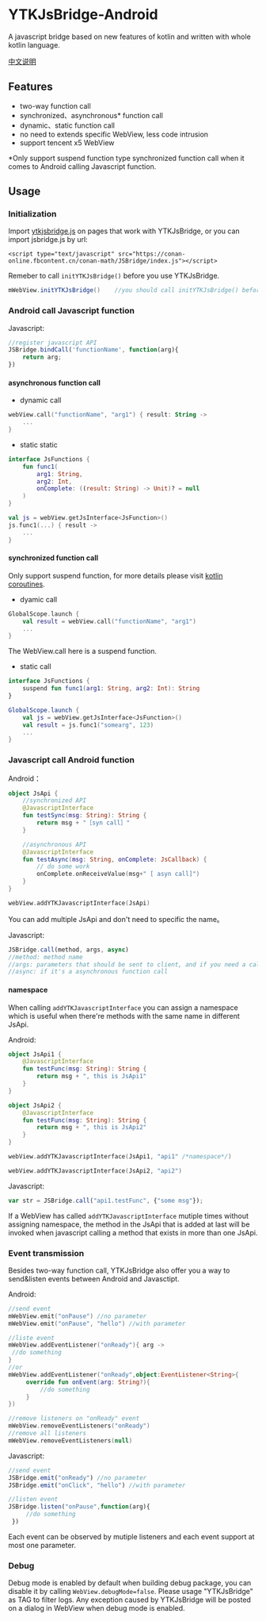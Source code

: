 # YTKJsBridge-Android

A  javascript bridge based on new features of kotlin and written with whole kotlin language.

[中文说明](https://github.com/yuantiku/YTKJsBridge-Android/blob/master/README-CHINESE.md)

## Features

* two-way function call
* synchronized、asynchronous* function call
* dynamic、static function call
* no need to extends specific WebView, less code intrusion
* support tencent x5 WebView

*Only support suspend function type synchronized function call when it comes to Android calling Javascript function.

## Usage

### Initialization

Import [ytkjsbridge.js](https://github.com/yuantiku/YTKJsBridge-Android/blob/master/YTKJsBridge/ytkjsbridge/ytkjsbridge.js) on pages that work with YTKJsBridge, or you can import jsbridge.js by url:

```http
<script type="text/javascript" src="https://conan-online.fbcontent.cn/conan-math/JSBridge/index.js"></script>
```

Remeber to call `initYTKJsBridge()` before you use YTKJsBridge.

```java
mWebView.initYTKJsBridge()    //you should call initYTKJsBridge() before using loadUrl()
```

### Android call Javascript function

Javascript:

```javascript
//register javascript API
JSBridge.bindCall('functionName', function(arg){
    return arg;
})
```

#### asynchronous function call

* dynamic call

```kotlin
webView.call("functionName", "arg1") { result: String ->
    ...
}
```

* static static

```kotlin
interface JsFunctions {
    fun func1(
        arg1: String,
        arg2: Int,
        onComplete: ((result: String) -> Unit)? = null
    )
}

val js = webView.getJsInterface<JsFunction>()
js.func1(...) { result ->
    ...
}
```

#### synchronized function call

Only support suspend function, for more details please visit [kotlin coroutines](https://kotlinlang.org/docs/reference/coroutines-overview.html).

* dyamic call

```kotlin
GlobalScope.launch {
    val result = webView.call("functionName", "arg1")
    ...
}
```

The WebView.call here is a suspend function.

* static call

```kotlin
interface JsFunctions {
    suspend fun func1(arg1: String, arg2: Int): String
}

GlobalScope.launch {
    val js = webView.getJsInterface<JsFunction>()
    val result = js.func1("somearg", 123)
    ...
}
```

### Javascript call Android function

Android：

```kotlin
object JsApi {
    //synchronized API
    @JavascriptInterface
    fun testSync(msg: String): String {
        return msg + "［syn call］"
    }

    //asynchronous API
    @JavascriptInterface
    fun testAsync(msg: String, onComplete: JsCallback) {
        // do some work
        onComplete.onReceiveValue(msg+" [ asyn call]")
    }
}

webView.addYTKJavascriptInterface(JsApi)
```

You can add multiple JsApi and don't need to specific the name。

Javascript:

```javascript
JSBridge.call(method, args, async)
//method: method name
//args: parameters that should be sent to client, and if you need a callback please put the callback here like: args = { trigger: () => {} }
//async: if it's a asynchronous function call
```

#### namespace

When calling `addYTKJavascriptInterface` you can assign a namespace which is useful when there're methods with the same name in different JsApi.

Android:

```kotlin
object JsApi1 {
    @JavascriptInterface
    fun testFunc(msg: String): String {
        return msg + ", this is JsApi1"
    }
}

object JsApi2 {
    @JavascriptInterface
    fun testFunc(msg: String): String {
        return msg + ", this is JsApi2"
    }
}

webView.addYTKJavascriptInterface(JsApi1, "api1" /*namespace*/)

webView.addYTKJavascriptInterface(JsApi2, "api2")
```

Javascript:

```javascript
var str = JSBridge.call("api1.testFunc", {"some msg"});
```

If a WebView has called `addYTKJavascriptInterface`  mutiple times without assigning namespace, the method in the JsApi that is added at last will be invoked when javascript calling a method that exists in more than one JsApi.

### Event transmission

Besides two-way function call, YTKJsBridge also offer you a way to send&listen events between Android and Javasctipt.

Android:

```kotlin
//send event
mWebView.emit("onPause") //no parameter
mWebView.emit("onPause", "hello") //with parameter

//liste event
mWebView.addEventListener("onReady"){ arg ->
 //do something
}
//or
mWebView.addEventListener("onReady",object:EventListener<String>{
     override fun onEvent(arg: String?){
         //do something
     }
})

//remove listeners on "onReady" event
mWebView.removeEventListeners("onReady")
//remove all listeners
mWebView.removeEventListeners(null)
```

Javascript:

```javascript
//send event
JSBridge.emit("onReady") //no parameter
JSBridge.emit("onClick", "hello") //with parameter

//listen event
JSBridge.listen("onPause",function(arg){
     //do something
 })
```

Each event can be observed by mutiple listeners and each event support at most one parameter.

### Debug

Debug mode is enabled by default when building debug package, you can disable it by calling `WebView.debugMode=false`. Please usage "YTKJsBridge" as TAG to filter logs. Any exception caused by YTKJsBridge will be posted on a dialog in WebView when debug mode is enabled.
